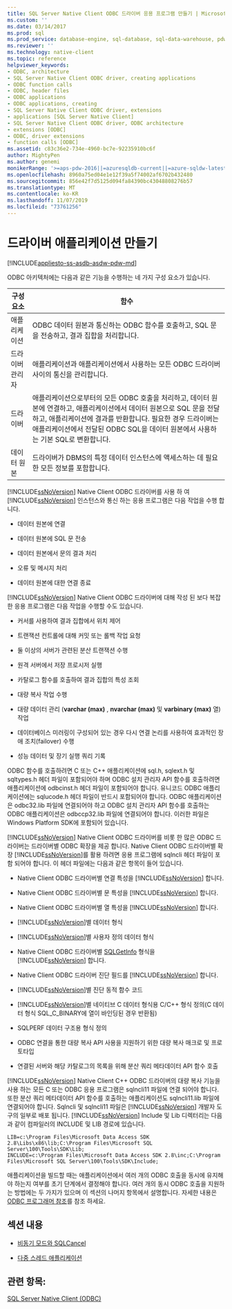 ```yaml
---
title: SQL Server Native Client ODBC 드라이버 응용 프로그램 만들기 | Microsoft Docs
ms.custom: ''
ms.date: 03/14/2017
ms.prod: sql
ms.prod_service: database-engine, sql-database, sql-data-warehouse, pdw
ms.reviewer: ''
ms.technology: native-client
ms.topic: reference
helpviewer_keywords:
- ODBC, architecture
- SQL Server Native Client ODBC driver, creating applications
- ODBC function calls
- ODBC, header files
- ODBC applications
- ODBC applications, creating
- SQL Server Native Client ODBC driver, extensions
- applications [SQL Server Native Client]
- SQL Server Native Client ODBC driver, ODBC architecture
- extensions [ODBC]
- ODBC, driver extensions
- function calls [ODBC]
ms.assetid: c83c36e2-734e-4960-bc7e-92235910bc6f
author: MightyPen
ms.author: genemi
monikerRange: '>=aps-pdw-2016||=azuresqldb-current||=azure-sqldw-latest||>=sql-server-2016||=sqlallproducts-allversions||>=sql-server-linux-2017||=azuresqldb-mi-current'
ms.openlocfilehash: 8960a75ed04e1e12f39a5f74002af6702b432480
ms.sourcegitcommit: 856e42f7d5125d094fa84390bc43048808276b57
ms.translationtype: MT
ms.contentlocale: ko-KR
ms.lasthandoff: 11/07/2019
ms.locfileid: "73761256"
---
```

# <a name="creating-a-driver-application"></a>드라이버 애플리케이션 만들기
[!INCLUDE[appliesto-ss-asdb-asdw-pdw-md](../../../includes/appliesto-ss-asdb-asdw-pdw-md.md)]

  ODBC 아키텍처에는 다음과 같은 기능을 수행하는 네 가지 구성 요소가 있습니다.  
  
|구성 요소|함수|  
|---------------|--------------|  
|애플리케이션|ODBC 데이터 원본과 통신하는 ODBC 함수를 호출하고, SQL 문을 전송하고, 결과 집합을 처리합니다.|  
|드라이버 관리자|애플리케이션과 애플리케이션에서 사용하는 모든 ODBC 드라이버 사이의 통신을 관리합니다.|  
|드라이버|애플리케이션으로부터의 모든 ODBC 호출을 처리하고, 데이터 원본에 연결하고, 애플리케이션에서 데이터 원본으로 SQL 문을 전달하고, 애플리케이션에 결과를 반환합니다. 필요한 경우 드라이버는 애플리케이션에서 전달된 ODBC SQL을 데이터 원본에서 사용하는 기본 SQL로 변환합니다.|  
|데이터 원본|드라이버가 DBMS의 특정 데이터 인스턴스에 액세스하는 데 필요한 모든 정보를 포함합니다.|  
  
 [!INCLUDE[ssNoVersion](../../../includes/ssnoversion-md.md)] Native Client ODBC 드라이버를 사용 하 여 [!INCLUDE[ssNoVersion](../../../includes/ssnoversion-md.md)] 인스턴스와 통신 하는 응용 프로그램은 다음 작업을 수행 합니다.  
  
-   데이터 원본에 연결  
  
-   데이터 원본에 SQL 문 전송  
  
-   데이터 원본에서 문의 결과 처리  
  
-   오류 및 메시지 처리  
  
-   데이터 원본에 대한 연결 종료  
  
 [!INCLUDE[ssNoVersion](../../../includes/ssnoversion-md.md)] Native Client ODBC 드라이버에 대해 작성 된 보다 복잡 한 응용 프로그램은 다음 작업을 수행할 수도 있습니다.  
  
-   커서를 사용하여 결과 집합에서 위치 제어  
  
-   트랜잭션 컨트롤에 대해 커밋 또는 롤백 작업 요청  
  
-   둘 이상의 서버가 관련된 분산 트랜잭션 수행  
  
-   원격 서버에서 저장 프로시저 실행  
  
-   카탈로그 함수를 호출하여 결과 집합의 특성 조회  
  
-   대량 복사 작업 수행  
  
-   대량 데이터 관리 (**varchar (max)** , **nvarchar (max)** 및 **varbinary (max)** 열) 작업  
  
-   데이터베이스 미러링이 구성되어 있는 경우 다시 연결 논리를 사용하여 효과적인 장애 조치(failover) 수행  
  
-   성능 데이터 및 장기 실행 쿼리 기록  
  
 ODBC 함수를 호출하려면 C 또는 C++ 애플리케이션에 sql.h, sqlext.h 및 sqltypes.h 헤더 파일이 포함되어야 하며 ODBC 설치 관리자 API 함수를 호출하려면 애플리케이션에 odbcinst.h 헤더 파일이 포함되어야 합니다. 유니코드 ODBC 애플리케이션에는 sqlucode.h 헤더 파일이 반드시 포함되어야 합니다. ODBC 애플리케이션은 odbc32.lib 파일에 연결되어야 하고 ODBC 설치 관리자 API 함수를 호출하는 ODBC 애플리케이션은 odbccp32.lib 파일에 연결되어야 합니다. 이러한 파일은 Windows Platform SDK에 포함되어 있습니다.  
  
 [!INCLUDE[ssNoVersion](../../../includes/ssnoversion-md.md)] Native Client ODBC 드라이버를 비롯 한 많은 ODBC 드라이버는 드라이버별 ODBC 확장을 제공 합니다. Native Client ODBC 드라이버별 확장 [!INCLUDE[ssNoVersion](../../../includes/ssnoversion-md.md)]를 활용 하려면 응용 프로그램에 sqlncli 헤더 파일이 포함 되어야 합니다. 이 헤더 파일에는 다음과 같은 항목이 들어 있습니다.  
  
-   Native Client ODBC 드라이버별 연결 특성을 [!INCLUDE[ssNoVersion](../../../includes/ssnoversion-md.md)] 합니다.  
  
-   Native Client ODBC 드라이버별 문 특성을 [!INCLUDE[ssNoVersion](../../../includes/ssnoversion-md.md)] 합니다.  
  
-   Native Client ODBC 드라이버별 열 특성을 [!INCLUDE[ssNoVersion](../../../includes/ssnoversion-md.md)] 합니다.  
  
-   [!INCLUDE[ssNoVersion](../../../includes/ssnoversion-md.md)]별 데이터 형식  
  
-   [!INCLUDE[ssNoVersion](../../../includes/ssnoversion-md.md)]별 사용자 정의 데이터 형식  
  
-   Native Client ODBC 드라이버별 [SQLGetInfo](../../../relational-databases/native-client-odbc-api/sqlgetinfo.md) 형식을 [!INCLUDE[ssNoVersion](../../../includes/ssnoversion-md.md)] 합니다.  
  
-   Native Client ODBC 드라이버 진단 필드를 [!INCLUDE[ssNoVersion](../../../includes/ssnoversion-md.md)] 합니다.  
  
-   [!INCLUDE[ssNoVersion](../../../includes/ssnoversion-md.md)]별 진단 동적 함수 코드  
  
-   [!INCLUDE[ssNoVersion](../../../includes/ssnoversion-md.md)]별 네이티브 C 데이터 형식용 C/C++ 형식 정의(C 데이터 형식 SQL_C_BINARY에 열이 바인딩된 경우 반환됨)  
  
-   SQLPERF 데이터 구조용 형식 정의  
  
-   ODBC 연결을 통한 대량 복사 API 사용을 지원하기 위한 대량 복사 매크로 및 프로토타입  
  
-   연결된 서버와 해당 카탈로그의 목록을 위해 분산 쿼리 메타데이터 API 함수 호출  
  
 [!INCLUDE[ssNoVersion](../../../includes/ssnoversion-md.md)] Native Client C++ ODBC 드라이버의 대량 복사 기능을 사용 하는 모든 C 또는 ODBC 응용 프로그램은 sqlncli11 파일에 연결 되어야 합니다. 또한 분산 쿼리 메타데이터 API 함수를 호출하는 애플리케이션도 sqlncli11.lib 파일에 연결되어야 합니다. Sqlncli 및 sqlncli11 파일은 [!INCLUDE[ssNoVersion](../../../includes/ssnoversion-md.md)] 개발자 도구의 일부로 배포 됩니다. [!INCLUDE[ssNoVersion](../../../includes/ssnoversion-md.md)] Include 및 Lib 디렉터리는 다음과 같이 컴파일러의 INCLUDE 및 LIB 경로에 있습니다.  
  
```  
LIB=c:\Program Files\Microsoft Data Access SDK 2.8\Libs\x86\lib;C:\Program Files\Microsoft SQL Server\100\Tools\SDK\Lib;  
INCLUDE=c:\Program Files\Microsoft Data Access SDK 2.8\inc;C:\Program Files\Microsoft SQL Server\100\Tools\SDK\Include;  
```  
  
 애플리케이션을 빌드할 때는 애플리케이션에서 여러 개의 ODBC 호출을 동시에 유지해야 하는지 여부를 초기 단계에서 결정해야 합니다. 여러 개의 동시 ODBC 호출을 지원하는 방법에는 두 가지가 있으며 이 섹션의 나머지 항목에서 설명합니다. 자세한 내용은 [ODBC 프로그래머 참조](https://go.microsoft.com/fwlink/?LinkId=45250)를 참조 하세요.  
  
## <a name="in-this-section"></a>섹션 내용  
  
-   [비동기 모드와 SQLCancel](../../../relational-databases/native-client/odbc/creating-a-driver-application-asynchronous-mode-and-sqlcancel.md)  
  
-   [다중 스레드 애플리케이션](../../../relational-databases/native-client/odbc/creating-a-driver-application-multithreaded-applications.md)  
  
## <a name="see-also"></a>관련 항목:  
 [SQL Server Native Client &#40;ODBC&#41;](../../../relational-databases/native-client/odbc/sql-server-native-client-odbc.md)  
  
  
